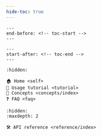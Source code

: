 ```yaml
---
hide-toc: true
---
```


```{include} README.md
---
end-before: <!-- toc-start -->
---
```

```{include} README.md
---
start-after: <!-- toc-end -->
---
```

```{toctree}
:hidden:

🏠 Home <self>
🚀 Usage tutorial <tutorial>
🧠 Concepts <concepts/index>
❓ FAQ <faq>
```

```{toctree}
:hidden:
:maxdepth: 2

🛠️ API reference <reference/index>
```
